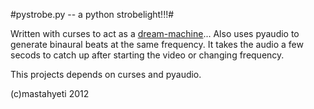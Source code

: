 #pystrobe.py -- a python strobelight!!!#

Written with curses to act as a [dream-machine](http://lmgtfy.com)... 
Also uses pyaudio to generate binaural beats at the same frequency.
It takes the audio a few secods to catch up after starting the video
or changing frequency.

This projects depends on curses and pyaudio.

(c)mastahyeti 2012
